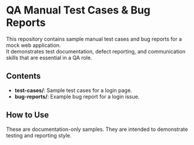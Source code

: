 # QA Manual Test Cases & Bug Reports

This repository contains sample manual test cases and bug reports for a mock web application.  
It demonstrates test documentation, defect reporting, and communication skills that are essential in a QA role.

## Contents
- **test-cases/**: Sample test cases for a login page.
- **bug-reports/**: Example bug report for a login issue.

## How to Use
These are documentation-only samples. They are intended to demonstrate testing and reporting style.
